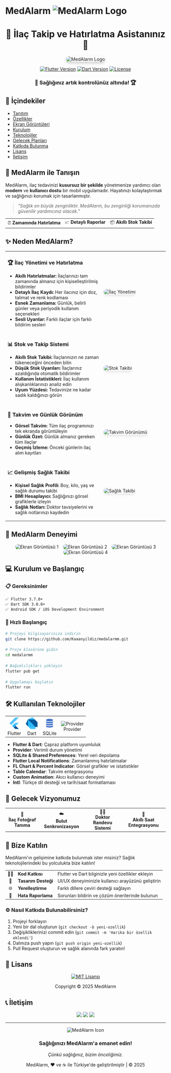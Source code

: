 # MedAlarm <img src="https://github.com/user-attachments/assets/53e2bc19-574d-4a34-aee9-d16090517cab" alt="MedAlarm Logo" width="30">

<div align="center">
  <h1>💊 İlaç Takip ve Hatırlatma Asistanınız 💊</h1>
  <img src="https://github.com/user-attachments/assets/53e2bc19-574d-4a34-aee9-d16090517cab" alt="MedAlarm Logo" width="200" style="border-radius: 20px; box-shadow: 0 4px 8px rgba(0,0,0,0.2);">
  
  [![Flutter Version](https://img.shields.io/badge/Flutter-3.7.0+-02569B?logo=flutter&logoColor=white&style=for-the-badge)](https://flutter.dev)
  [![Dart Version](https://img.shields.io/badge/Dart-3.0.0+-0175C2?logo=dart&logoColor=white&style=for-the-badge)](https://dart.dev)
  [![License](https://img.shields.io/badge/License-MIT-blue?style=for-the-badge)](LICENSE)
  
  <h3>📱 Sağlığınız artık kontrolünüz altında! 🏆</h3>
</div>

## 📑 İçindekiler

- [Tanıtım](#-medalarm-ile-tanışın)
- [Özellikler](#-neden-medalarm)
- [Ekran Görüntüleri](#-medalarm-deneyimi)
- [Kurulum](#-kurulum-ve-başlangıç)
- [Teknolojiler](#️-kullanılan-teknolojiler)
- [Gelecek Planları](#-gelecek-vizyonumuz)
- [Katkıda Bulunma](#-bize-katılın)
- [Lisans](#-lisans)
- [İletişim](#-iletişim)

## 🌟 MedAlarm ile Tanışın

MedAlarm, ilaç tedavinizi **kusursuz bir şekilde** yönetmenize yardımcı olan **modern** ve **kullanıcı dostu** bir mobil uygulamadır. Hayatınızı kolaylaştırmak ve sağlığınızı korumak için tasarlanmıştır.

> *"Sağlık en büyük zenginliktir. MedAlarm, bu zenginliği korumanızda güvenilir yardımcınız olacak."*

<div align="center">
  <table>
    <tr>
      <td align="center">⏰ <b>Zamanında Hatırlatma</b></td>
      <td align="center">📈 <b>Detaylı Raporlar</b></td>
      <td align="center">📦 <b>Akıllı Stok Takibi</b></td>
    </tr>
  </table>
</div>

## ✨ Neden MedAlarm?

<!-- MedAlarm'ın sizi cezbeden özellikleri -->
<table>
  <tr>
    <td width="60%">
      <h3>🏆 İlaç Yönetimi ve Hatırlatma</h3>
      <ul>
        <li><b>Akıllı Hatırlatmalar:</b> İlaçlarınızı tam zamanında almanız için kişiselleştirilmiş bildirimler</li>
        <li><b>Detaylı İlaç Kaydı:</b> Her ilacınız için doz, talimat ve renk kodlaması</li>
        <li><b>Esnek Zamanlama:</b> Günlük, belirli günler veya periyodik kullanım seçenekleri</li>
        <li><b>Sesli Uyarılar:</b> Farklı ilaçlar için farklı bildirim sesleri</li>
      </ul>
    </td>
    <td width="40%">
      <img src="assets/images/placeholder.png" alt="İlaç Yönetimi" width="100%" style="border-radius: 10px; box-shadow: 0 4px 8px rgba(0,0,0,0.1);">
    </td>
  </tr>
  <tr>
    <td width="60%">
      <h3>📊 Stok ve Takip Sistemi</h3>
      <ul>
        <li><b>Akıllı Stok Takibi:</b> İlaçlarınızın ne zaman tükeneceğini önceden bilin</li>
        <li><b>Düşük Stok Uyarıları:</b> İlaçlarınız azaldığında otomatik bildirimler</li>
        <li><b>Kullanım İstatistikleri:</b> İlaç kullanım alışkanlıklarınızı analiz edin</li>
        <li><b>Uyum Yüzdesi:</b> Tedavinize ne kadar sadık kaldığınızı görün</li>
      </ul>
    </td>
    <td width="40%">
      <img src="assets/images/placeholder.png" alt="Stok Takibi" width="100%" style="border-radius: 10px; box-shadow: 0 4px 8px rgba(0,0,0,0.1);">
    </td>
  </tr>
  <tr>
    <td width="60%">
      <h3>📆 Takvim ve Günlük Görünüm</h3>
      <ul>
        <li><b>Görsel Takvim:</b> Tüm ilaç programınızı tek ekranda görüntüleyin</li>
        <li><b>Günlük Özet:</b> Günlük almanız gereken tüm ilaçlar</li>
        <li><b>Geçmiş İzleme:</b> Önceki günlerin ilaç alım kayıtları</li>
      </ul>
    </td>
    <td width="40%">
      <img src="assets/images/placeholder.png" alt="Takvim Görünümü" width="100%" style="border-radius: 10px; box-shadow: 0 4px 8px rgba(0,0,0,0.1);">
    </td>
  </tr>
  <tr>
    <td width="60%">
      <h3>📈 Gelişmiş Sağlık Takibi</h3>
      <ul>
        <li><b>Kişisel Sağlık Profili:</b> Boy, kilo, yaş ve sağlık durumu takibi</li>
        <li><b>BMI Hesaplayıcı:</b> Sağlığınızı görsel grafiklerle izleyin</li>
        <li><b>Sağlık Notları:</b> Doktor tavsiyelerini ve sağlık notlarınızı kaydedin</li>
      </ul>
    </td>
    <td width="40%">
      <img src="assets/images/placeholder.png" alt="Sağlık Takibi" width="100%" style="border-radius: 10px; box-shadow: 0 4px 8px rgba(0,0,0,0.1);">
    </td>
  </tr>
</table>

## 🚀 MedAlarm Deneyimi

<div align="center">
  <img src="assets/images/placeholder.png" alt="Ekran Görüntüsü 1" width="24%" style="border-radius: 8px; margin: 0 5px;">
  <img src="assets/images/placeholder.png" alt="Ekran Görüntüsü 2" width="24%" style="border-radius: 8px; margin: 0 5px;">
  <img src="assets/images/placeholder.png" alt="Ekran Görüntüsü 3" width="24%" style="border-radius: 8px; margin: 0 5px;">
  <img src="assets/images/placeholder.png" alt="Ekran Görüntüsü 4" width="24%" style="border-radius: 8px; margin: 0 5px;">
</div>

## 💻 Kurulum ve Başlangıç

### 📋 Gereksinimler

```
✅ Flutter 3.7.0+
✅ Dart SDK 3.0.0+
✅ Android SDK / iOS Development Environment
```

### 🔧 Hızlı Başlangıç

```bash
# Projeyi bilgisayarınıza indirin
git clone https://github.com/Kaaanyildiz/medalarmm.git

# Proje klasörüne gidin
cd medalarmm

# Bağımlılıkları yükleyin
flutter pub get

# Uygulamayı başlatın
flutter run
```

## 🛠️ Kullanılan Teknolojiler 

<div align="center">
  <table>
    <tr>
      <td align="center"><img src="https://raw.githubusercontent.com/github/explore/80688e429a7d4ef2fca1e82350fe8e3517d3494d/topics/flutter/flutter.png" width="40px" alt="Flutter"><br>Flutter</td>
      <td align="center"><img src="https://raw.githubusercontent.com/github/explore/80688e429a7d4ef2fca1e82350fe8e3517d3494d/topics/dart/dart.png" width="40px" alt="Dart"><br>Dart</td>
      <td align="center"><img src="https://raw.githubusercontent.com/github/explore/80688e429a7d4ef2fca1e82350fe8e3517d3494d/topics/sql/sql.png" width="40px" alt="SQLite"><br>SQLite</td>
      <td align="center"><img src="https://avatars.githubusercontent.com/u/31393716?s=200&v=4" width="40px" alt="Provider"><br>Provider</td>
    </tr>
  </table>
</div>

- **Flutter & Dart**: Çapraz platform uyumluluk
- **Provider**: Verimli durum yönetimi
- **SQLite & Shared Preferences**: Yerel veri depolama
- **Flutter Local Notifications**: Zamanlanmış hatırlatmalar
- **FL Chart & Percent Indicator**: Görsel grafikler ve istatistikler
- **Table Calendar**: Takvim entegrasyonu
- **Custom Animation**: Akıcı kullanıcı deneyimi
- **Intl**: Türkçe dil desteği ve tarih/saat formatlaması

## 🔮 Gelecek Vizyonumuz

<div align="center">
  <table>
    <tr>
      <td align="center">📸<br><b>İlaç Fotoğraf Tanıma</b></td>
      <td align="center">☁️<br><b>Bulut Senkronizasyon</b></td>
      <td align="center">👨‍⚕️<br><b>Doktor Randevu Sistemi</b></td>
      <td align="center">📱<br><b>Akıllı Saat Entegrasyonu</b></td>
    </tr>
  </table>
</div>

## 🤝 Bize Katılın

MedAlarm'ın gelişimine katkıda bulunmak ister misiniz? Sağlık teknolojilerindeki bu yolculukta bize katılın!

<div align="center">
  <table>
    <tr>
      <td align="center">👨‍💻</td>
      <td><b>Kod Katkısı</b></td>
      <td>Flutter ve Dart bilginizle yeni özellikler ekleyin</td>
    </tr>
    <tr>
      <td align="center">🎨</td>
      <td><b>Tasarım Desteği</b></td>
      <td>UI/UX deneyiminizle kullanıcı arayüzünü geliştirin</td>
    </tr>
    <tr>
      <td align="center">🌐</td>
      <td><b>Yerelleştirme</b></td>
      <td>Farklı dillere çeviri desteği sağlayın</td>
    </tr>
    <tr>
      <td align="center">🐛</td>
      <td><b>Hata Raporlama</b></td>
      <td>Sorunları bildirin ve çözüm önerilerinde bulunun</td>
    </tr>
  </table>
</div>

### ⚙️ Nasıl Katkıda Bulunabilirsiniz?

1. Projeyi forklayın
2. Yeni bir dal oluşturun (`git checkout -b yeni-ozellik`)
3. Değişikliklerinizi commit edin (`git commit -m 'Harika bir özellik eklendi'`)
4. Dalınıza push yapın (`git push origin yeni-ozellik`)
5. Pull Request oluşturun ve sağlık alanında fark yaratın!

## 📜 Lisans

<div align="center">
  
  [![MIT Lisansı](https://img.shields.io/badge/Lisans-MIT-blue?style=for-the-badge)](LICENSE)
  
  Copyright © 2025 MedAlarm
  
</div>

## 📞 İletişim

<div align="center">
  <a href="mailto:info@medalarm.com"><img src="https://img.shields.io/badge/Email-info%40medalarm.com-red?style=for-the-badge&logo=gmail"></a>
  <a href="https://twitter.com/medalarm"><img src="https://img.shields.io/badge/Twitter-%40medalarm-1DA1F2?style=for-the-badge&logo=twitter&logoColor=white"></a>
  <a href="https://www.linkedin.com/company/medalarm"><img src="https://img.shields.io/badge/LinkedIn-medalarm-0077B5?style=for-the-badge&logo=linkedin"></a>
</div>

---

<div align="center">
  <img src="assets/images/placeholder.png" alt="MedAlarm Icon" width="60">
  <h3>Sağlığınızı MedAlarm'a emanet edin!</h3>
  <p><i>Çünkü sağlığınız, bizim önceliğimiz.</i></p>
  <p>MedAlarm, ❤️ ve ☕ ile Türkiye'de geliştirilmiştir | © 2025</p>
</div>


